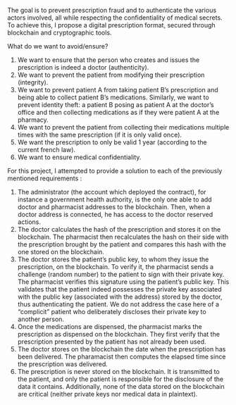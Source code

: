 The goal is to prevent prescription fraud and to authenticate the various actors involved, all while respecting the confidentiality of medical secrets. To achieve this, I propose a digital prescription format, secured through blockchain and cryptographic tools.

What do we want to avoid/ensure?

1. We want to ensure that the person who creates and issues the prescription is indeed a doctor (authenticity).
2. We want to prevent the patient from modifying their prescription (integrity).
3. We want to prevent patient A from taking patient B’s prescription and being able to collect patient B’s medications. Similarly, we want to prevent identity theft: a patient B posing as patient A at the doctor’s office and then collecting medications as if they were patient A at the pharmacy.
4. We want to prevent the patient from collecting their medications multiple times with the same prescription (if it is only valid once).
5. We want the prescription to only be valid 1 year (according to the current french law).
6. We want to ensure medical confidentiality.

For this project, I attempted to provide a solution to each of the previously mentioned requirements :

1. The administrator (the account which deployed the contract), for instance a government health authority, is the only one able to add doctor and pharmacist addresses to the blockchain. Then, when a doctor address is connected, he has access to the doctor reserved actions.
2. The doctor calculates the hash of the prescription and stores it on the blockchain. The pharmacist then recalculates the hash on their side with the prescription brought by the patient and compares this hash with the one stored on the blockchain.
3. The doctor stores the patient’s public key, to whom they issue the prescription, on the blockchain. To verify it, the pharmacist sends a challenge (random number) to the patient to sign with their private key. The pharmacist verifies this signature using the patient’s public key. This validates that the patient indeed possesses the private key associated with the public key (associated with the address) stored by the doctor, thus authenticating the patient. We do not address the case here of a “complicit” patient who deliberately discloses their private key to another person.
4. Once the medications are dispensed, the pharmacist marks the prescription as dispensed on the blockchain. They first verify that the prescription presented by the patient has not already been used.
5. The doctor stores on the blockchain the date when the prescription has been delivered. The pharamacist then computes the elapsed time since the prescription was delivered.
6. The prescription is never stored on the blockchain. It is transmitted to the patient, and only the patient is responsible for the disclosure of the data it contains. Additionally, none of the data stored on the blockchain are critical (neither private keys nor medical data in plaintext).
